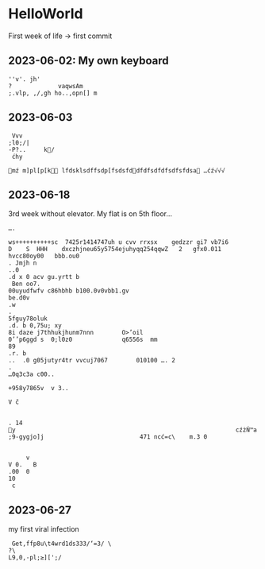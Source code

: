 # HelloWorld

First week of life -> first commit


## 2023-06-02: My own keyboard

```
''v'. jh'
?             vaqwsAm
;.vlp, ,/,gh ho..,opn[] m
```

## 2023-06-03

```
 Vvv
;l0;/|
-P?..     k/
 ćhy

mź m]pl[p[k lfdsklsdffsdp[fsdsfddfdfsdfdfsdfsfdsa …ćź√√√ 
```

## 2023-06-18

3rd week without elevator. My flat is on 5th floor...

```
….

ws++++++++++sc  7425r1414747uh u cvv rrxsx    gedzzr gi7 vb7i6
D    S	HHH    dxczhjneu65y5754ejuhyqq254qqwZ	2	gfx0.011       hvcc80oy00	bbb.ou0
. Jmjh n         
..0
.d x 0 acv gu.yrtt b
 Ben oo7.
00uyudfwfv c86hbhb b100.0v0vbb1.gv
be.d0v
.w 
.
5fguy78oluk
.d. b 0,75u; xy
8i daze j7thhukjhunm7nnn        O>’oil
0’’p6ggd s	0;l0z0				q6556s	mm
89
.r. b
..  .0 g05jutyr4tr vvcuj7067        010100 …. 2
.
…0q3c3a c00..

+958y7865v  v 3..

V č


. 14
y                                                              cźżŃ™a	;9-gygjo]j                           471 ncć=c\    m.3 0 


     v     
V 0.   B
.00  0
10
 c
```

## 2023-06-27

my first viral infection

```
 Get,ffp8u\t4wrd1ds333/‘=3/ \
?\
L9,0,-pl;≥][';/
```
